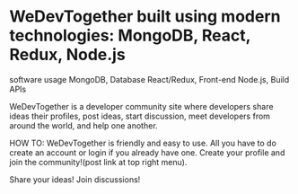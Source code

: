 # WeDevTogether built using modern technologies: MongoDB, React, Redux, Node.js

software usage
MongoDB, Database
React/Redux, Front-end
Node.js, Build APIs

WeDevTogether is a developer community site where developers share ideas their profiles, post ideas, start discussion, meet developers from around the world, and help one another.

HOW TO:
  WeDevTogether is friendly and easy to use. All you have to do create an account or login if you already have one. Create your profile and join the community!(post link at top right menu).
  
  Share your ideas! Join discussions!
